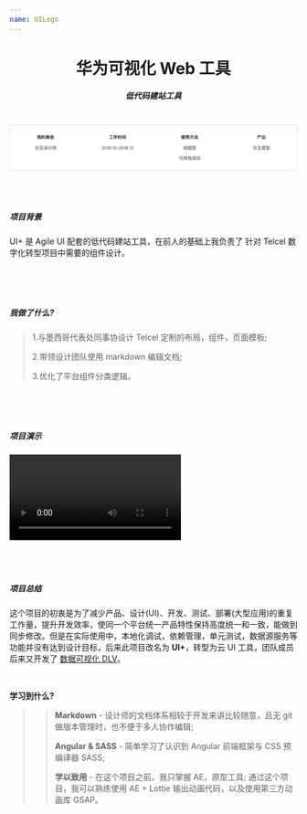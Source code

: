 ```yaml
---
name: UILego
---
```


# <center>华为可视化 Web 工具</center>

##### <center class="text-gary-500 font-light">低代码建站工具</center>

<br>
<div style="display: flex; justify-content: center;">
    <img src="../assets/UILego/UILego-01.jpg"/>
</div>
<br>
<br>
<br>

##### 项目背景

UI+ 是 Agile UI 配套的低代码建站工具，在前人的基础上我负责了 针对 Telcel 数字化转型项目中需要的组件设计。

<br>
<br>
<br>

##### 我做了什么?

> 1.与墨西哥代表处同事协设计 Telcel 定制的布局，组件，页面模板;
>
> 2.带领设计团队使用 markdown 编辑文档;
>
> 3.优化了平台组件分类逻辑。

<br>
<br>
<br>

##### 项目演示

<div class="  flex justify-center items-center rounded-lg" >
        <video src="https://mtwork.oss-cn-shenzhen.aliyuncs.com/blog-assets/UILego/uilego-thumb%202.mp4" controls></video>
</div>
<br>
<br>
<br>

##### 项目总结

这个项目的初衷是为了减少产品、设计(UI)、开发、测试、部署(大型应用)的重复工作量，提升开发效率，使同一个平台统一产品特性保持高度统一和一致，能做到同步修改。但是在实际使用中，本地化调试，依赖管理，单元测试，数据源服务等功能并没有达到设计目标，后来此项目改名为 **UI+**，转型为云 UI 工具，团队成员后来又开发了 <a href="https://support.huaweicloud.com/dlv/index.html" target="_blank">数据可视化 DLV</a>。

<br>

**学习到什么?**

> > **Markdown** - 设计师的文档体系相较于开发来讲比较随意，且无 git 做版本管理时，也不便于多人协作编辑;
> >
> > **Angular & SASS** - 简单学习了认识到 Angular 前端框架与 CSS 预编译器 SASS;
> >
> > **学以致用** - 在这个项目之前，我只掌握 AE，原型工具; 通过这个项目，我可以熟练使用 AE + Lottie 输出动画代码，以及使用第三方动画库 GSAP。
